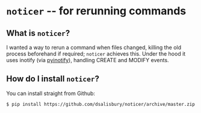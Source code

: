 # `noticer` -- for rerunning commands

## What is `noticer`?

I wanted a way to rerun a command when files changed, killing the old process
beforehand if required; `noticer` achieves this. Under the hood it uses inotify
(via [pyinotify](https://pypi.python.org/pypi/pyinotify)), handling CREATE and
MODIFY events.


## How do I install `noticer`?

You can install straight from Github: 

``
$ pip install https://github.com/dsalisbury/noticer/archive/master.zip
``

